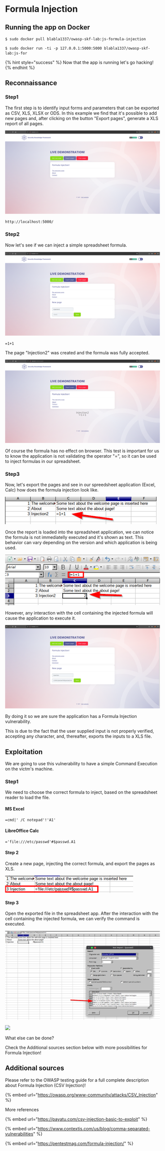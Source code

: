 # Formula Injection

## Running the app on Docker

```
$ sudo docker pull blabla1337/owasp-skf-lab:js-formula-injection
```

```
$ sudo docker run -ti -p 127.0.0.1:5000:5000 blabla1337/owasp-skf-lab:js-for
```

{% hint style="success" %}
Now that the app is running let's go hacking!
{% endhint %}

## Reconnaissance

### Step1

The first step is to identify input forms and parameters that can be exported as CSV, XLS, XLSX or ODS. In this example we find that it's possible to add new pages and, after clicking on the button "Export pages", generate a XLS report of all pages.

![](../../.gitbook/assets/python/Formula-Injection/1.png)

```text
http://localhost:5000/
```

### Step2

Now let's see if we can inject a simple spreadsheet formula.

![](../../.gitbook/assets/python/Formula-Injection/2.png)

```text
=1+1
```

The page "Injection2" was created and the formula was fully accepted.

![](../../.gitbook/assets/python/Formula-Injection/3.png)

Of course the formula has no effect on browser. This test is important for us to know the application is not validating the operator "=", so it can be used to inject formulas in our spreadsheet.

### Step3

Now, let's export the pages and see in our spreedsheet application (Excel, Calc) how does the formula injection look like.

![](../../.gitbook/assets/python/Formula-Injection/4.png)

Once the report is loaded into the spreadsheet application, we can notice the formula is not immediatelly executed and it's shown as text. This behavior can vary depending on the version and which application is being used.

![](../../.gitbook/assets/python/Formula-Injection/5.png)

However, any interaction with the cell containing the injected formula will cause the application to execute it.

![](../../.gitbook/assets/python/Formula-Injection/6.png)

By doing it so we are sure the application has a Formula Injection vulnerability.

This is due to the fact that the user supplied input is not properly verified, accepting any character, and, thereafter, exports the inputs to a XLS file.

## Exploitation

We are going to use this vulnerability to have a simple Command Execution on the victm's machine.

### Step1

We need to choose the correct formula to inject, based on the spreadsheet reader to load the file.

#### MS Excel

```text
=cmd|' /C notepad'!'A1'
```

#### LibreOffice Calc

```text
='file:///etc/passwd'#$passwd.A1
```

#### Step 2

Create a new page, injecting the correct formula, and export the pages as XLS.

![](../../.gitbook/assets/python/Formula-Injection/7.png)

#### Step 3

Open the exported file in the spreadsheet app. After the interaction with the cell containing the injected formula, we can verify the command is executed.

![](../../.gitbook/assets/python/Formula-Injection/8.png)

![](../../.gitbook/assets/python/Formula-Injection/9.png)

What else can be done?

Check the Additional sources section below with more possibilities for Formula Injection!

## Additional sources

Please refer to the OWASP testing guide for a full complete description about Formula Injection \(CSV Injection\)!

{% embed url="https://owasp.org/www-community/attacks/CSV_Injection" %}

More references

{% embed url="https://payatu.com/csv-injection-basic-to-exploit" %}

{% embed url="https://www.contextis.com/us/blog/comma-separated-vulnerabilities" %}

{% embed url="https://pentestmag.com/formula-injection/" %}
